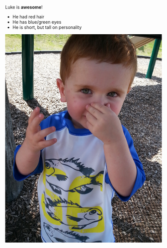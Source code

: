 Luke is **awesome**!

- He had red hair
- He has blue/green eyes
- He is short, but tall on personality

![Luke is cute](MakingFunnySounds.jpg)
